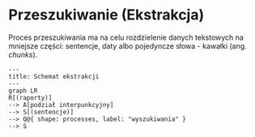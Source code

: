 Przeszukiwanie (Ekstrakcja)
===========================

Proces przeszukiwania ma na celu rozdzielenie danych tekstowych
na mniejsze części: sentencje, daty albo pojedyncze słowa - 
kawałki (ang. *chunks*).


```mermaid
---
title: Schemat ekstrakcji
---
graph LR
R[(raporty)]
--> A[podział interpunkcyjny]
--> S[(sentencje)]
--> Q@{ shape: processes, label: "wyszukiwania" } 
--> S
```